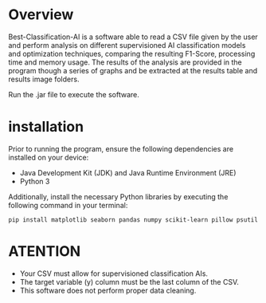 # Overview
Best-Classification-AI is a software able to read a CSV file given by the user and perform analysis on different supervisioned AI classification models and optimization techniques, comparing the resulting F1-Score, processing time and memory usage.
The results of the analysis are provided in the program though a series of graphs and be extracted at the results table and results image folders.

Run the .jar file to execute the software.

# installation 
Prior to running the program, ensure the following dependencies are installed on your device:
- Java Development Kit (JDK) and Java Runtime Environment (JRE)
- Python 3

Additionally, install the necessary Python libraries by executing the following command in your terminal:
```
pip install matplotlib seaborn pandas numpy scikit-learn pillow psutil
```

# ATENTION
- Your CSV must allow for supervisioned classification AIs.
- The target variable (y) column must be the last column of the CSV.
- This software does not perform proper data cleaning.

